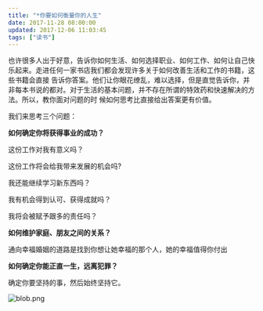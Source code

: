 ```yaml
---
title: "*你要如何衡量你的人生"
date: 2017-11-28 08:00:00
updated: 2017-12-06 11:03:45
tags: ["读书"]
---
```

也许很多人出于好意，告诉你如何生活、如何选择职业、如何工作、如何让自己快乐起来。走进任何一家书店我们都会发现许多关于如何改善生活和工作的书籍，这些书籍会直接
告诉你答案。他们让你眼花缭乱，难以选择，但是直觉告诉你，并非每本书说的都对。对于生活的基本问题，并不存在所谓的特效药和快速解决的方法。所以，教你面对问题的时
候如何思考比直接给出答案更有价值。

  

  

我们来思考三个问题：

  

**如何确定你将获得事业的成功？**

这份工作对我有意义吗？

这份工作将会给我带来发展的机会吗?

我还能继续学习新东西吗？

我有机会得到认可、获得成就吗？

我将会被赋予跟多的责任吗？

  

**如何维护家庭、朋友之间的关系？**

通向幸福婚姻的道路是找到你想让她幸福的那个人，她的幸福值得你付出

  

**如何确定你能正直一生，远离犯罪？**

确定你要坚持的事，然后始终坚持它。

  

  

![blob.png](/uploads/ueditor/image9/20171206/1512529145.png)

